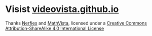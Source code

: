 # Visist [videovista.github.io](https://videovista.github.io/)

Thanks [Nerfies](https://nerfies.github.io/) and [MathVista](https://mathvista.github.io/), licensed under a [Creative Commons Attribution-ShareAlike 4.0 International License](http://creativecommons.org/licenses/by-sa/4.0/)